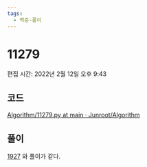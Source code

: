 ```yaml
---
tags:
  - 백준-풀이
---
```

# 11279

편집 시간: 2022년 2월 12일 오후 9:43

## 코드

[Algorithm/11279.py at main · Junroot/Algorithm](https://github.com/Junroot/Algorithm/blob/main/backjoon/11279.py)

## 풀이

[1927](broken-reference) 와 풀이가 같다.
